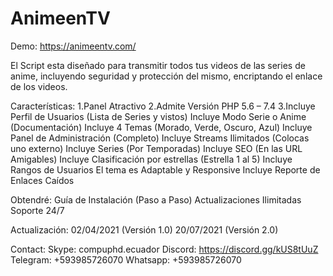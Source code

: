 # AnimeenTV
Demo: https://animeentv.com/

El Script esta diseñado para transmitir todos tus videos de las series de anime, incluyendo seguridad y protección del mismo, encriptando el enlace de los videos.

Características:
1.Panel Atractivo
2.Admite Versión PHP 5.6 – 7.4
3.Incluye Perfil de Usuarios (Lista de Series y vistos)
Incluye Modo Serie o Anime (Documentación)
Incluye 4 Temas (Morado, Verde, Oscuro, Azul)
Incluye Panel de Administración (Completo)
Incluye Streams Ilimitados (Colocas uno externo)
Incluye Series (Por Temporadas)
Incluye SEO (En las URL Amigables)
Incluye Clasificación por estrellas (Estrella 1 al 5)
Incluye Rangos de Usuarios
El tema es Adaptable y Responsive
Incluye Reporte de Enlaces Caídos

Obtendré:
Guía de Instalación (Paso a Paso)
Actualizaciones Ilimitadas
Soporte 24/7

Actualización:
02/04/2021 (Versión 1.0)
20/07/2021 (Versión 2.0)

Contact:
Skype: compuphd.ecuador
Discord: https://discord.gg/kUS8tUuZ
Telegram: +593985726070
Whatsapp: +593985726070
